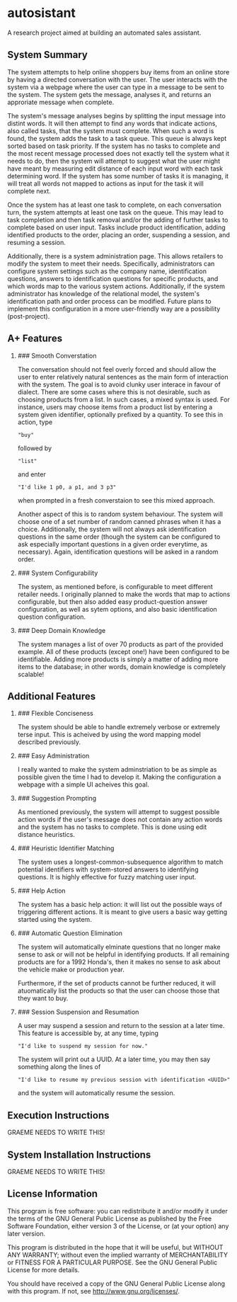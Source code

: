 autosistant
===========

A research project aimed at building an automated sales assistant.

System Summary
--------------

The system attempts to help online shoppers buy items from an online store by
having a directed conversation with the user.  The user interacts with the
system via a webpage where the user can type in a message to be sent to the
system.  The system gets the message, analyses it, and returns an approriate
message when complete.

The system's message analyses begins by splitting the input message into
distint words.  It will then attempt to find any words that indicate actions,
also called tasks, that the system must complete.  When such a word is found,
the system adds the task to a task queue.  This queue is always kept sorted
based on task priority.  If the system has no tasks to complete and
the most recent message processed does not exactly tell the system what it
needs to do, then the system will attempt to suggest what the user might have
meant by measuring edit distance of each input word with each task determining
word.  If the system has some number of tasks it is managing, it will treat
all words not mapped to actions as input for the task it will complete next.

Once the system has at least one task to complete, on each conversation turn,
the system attempts at least one task on the queue.  This may lead to task
completion and then task removal and/or the adding of further tasks to
complete based on user input.  Tasks include product identification,
adding identified products to the order, placing an order, suspending a
session, and resuming a session.

Additionally, there is a system administration page.  This allows retailers
to modify the system to meet their needs.  Specifically, administrators can
configure system settings such as the company name, identification questions,
answers to identification questions for specific products, and which words
map to the various system actions.  Additionally, if the system administrator
has knowledge of the relational model, the system's identification path
and order process can be modified.  Future plans to implement this
configuration in a more user-friendly way are a possibility (post-project).

A+ Features
-----------

<ol>
<li>
### Smooth Converstation

The conversation should not feel overly forced and should allow the user
to enter relatively natural sentences as the main form of interaction
with the system.  The goal is to avoid clunky user interace in favour
of dialect.  There are some cases where this is not desirable, such
as choosing products from a list.  In such cases, a mixed syntax is used.
For instance, users may choose items from a product list by entering a system
given identifier, optionally prefixed by a quantity.  To see this in action,
type
	
	"buy"

followed by

	"list"

and enter
	
	"I'd like 1 p0, a p1, and 3 p3"

when prompted in a fresh converstaion to see this mixed approach.

Another aspect of this is to random system behaviour.  The system will
choose one of a set number of random canned phrases when it has a choice.
Additionally, the system will not always ask identification questions in
the same order (though the system can be configured to ask especially
important questions in a given order everytime, as necessary).  Again,
identification questions will be asked in a random order.
</li>  
<li>
### System Configurability

The system, as mentioned before, is configurable to meet different retailer
needs.  I originally planned to make the words that map to actions
configurable, but then also added easy product-question answer configuration,
as well as sytem options, and also basic identification question configuration. 
</li>
<li>
### Deep Domain Knowledge

The system manages a list of over 70 products as part of the provided
example.  All of these products (except one!) have been configured to be
identifiable.  Adding more products is simply a matter of adding more items
to the database; in other words, domain knowledge is completely scalable!
</li> 
</ol>

Additional Features
-------------------
<ol>
<li>
### Flexible Conciseness

The system should be able to handle extremely verbose or extremely terse
input.  This is acheived by using the word mapping model described previously.
</li>
<li>
### Easy Administration

I really wanted to make the system adminstriation to be as simple as possible
given the time I had to develop it.  Making the configuration a webpage with
a simple UI acheives this goal.
</li>
<li>
### Suggestion Prompting

As mentioned previously, the system will attempt to suggest possible
action words if the user's message does not contain any action words and
the system has no tasks to complete.  This is done using edit distance
heuristics.
</li>
<li>
### Heuristic Identifier Matching

The system uses a longest-common-subsequence algorithm to match potential
identifiers with system-stored answers to identifying questions.  It is
highly effective for fuzzy matching user input.
</li>
<li>
### Help Action

The system has a basic help action: it will list out the possible ways of
triggering different actions.  It is meant to give users a basic way
getting started using the system.
</li>
<li>
### Automatic Question Elimination

The system will automatically elminate questions that no longer make sense
to ask or will not be helpful in identifying products.  If all remaining
products are for a 1992 Honda's, then it makes no sense to ask about the
vehicle make or production year.

Furthermore, if the set of products cannot be further reduced, it will
atuomatically list the products so that the user can choose those that they
want to buy.
</li>
<li>
### Session Suspension and Resumation

A user may suspend a session and return to the session at a later time.
This feature is accessible by, at any time, typing

	"I'd like to suspend my session for now."

The system will print out a UUID.  At a later time, you may then say something
along the lines of

	"I'd like to resume my previous session with identification <UUID>"

and the system will automatically resume the session.
</li>
</ol>

Execution Instructions
----------------------

GRAEME NEEDS TO WRITE THIS!

System Installation Instructions
--------------------------------

GRAEME NEEDS TO WRITE THIS!

License Information
-------------------

This program is free software: you can redistribute it and/or modify it under the terms of the GNU General Public License as published by the Free Software Foundation, either version 3 of the License, or (at your option) any later version.

This program is distributed in the hope that it will be useful, but WITHOUT ANY WARRANTY; without even the implied warranty of MERCHANTABILITY or FITNESS FOR A PARTICULAR PURPOSE. See the GNU General Public License for more details.

You should have received a copy of the GNU General Public License along with this program. If not, see http://www.gnu.org/licenses/.
